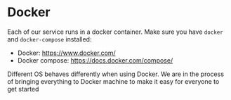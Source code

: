 # Docker

Each of our service runs in a docker container. Make sure you have `docker` and `docker-compose` installed:

- Docker: https://www.docker.com/
- Docker compose: https://docs.docker.com/compose/

Different OS behaves differently when using Docker. We are in the process of bringing everything to Docker machine to make it easy for everyone to get started